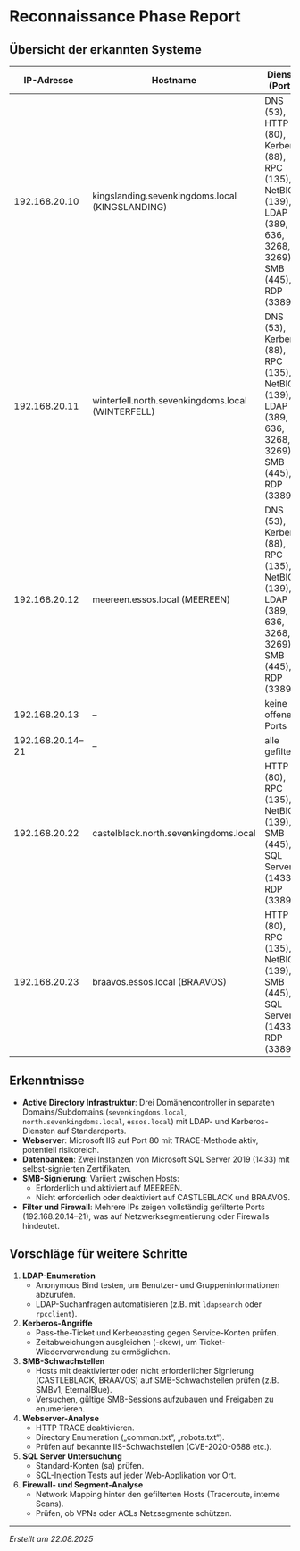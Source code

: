 # Reconnaissance Phase Report

## Übersicht der erkannten Systeme

| IP-Adresse       | Hostname                                          | Dienste (Ports)                                                                                                  | Anmerkungen                                                                                           |
| ---------------- | ------------------------------------------------- | ---------------------------------------------------------------------------------------------------------------- | ----------------------------------------------------------------------------------------------------- |
| 192.168.20.10    | kingslanding.sevenkingdoms.local (KINGSLANDING)   | DNS (53), HTTP (80), Kerberos (88), RPC (135), NetBIOS (139), LDAP (389, 636, 3268, 3269), SMB (445), RDP (3389) | Active Directory Domänencontroller der Domäne `sevenkingdoms.local`. Microsoft-IIS, TLS für LDAP/RDP. |
| 192.168.20.11    | winterfell.north.sevenkingdoms.local (WINTERFELL) | DNS (53), Kerberos (88), RPC (135), NetBIOS (139), LDAP (389, 636, 3268, 3269), SMB (445), RDP (3389)            | Zweiter Domänencontroller für Subdomäne `north.sevenkingdoms.local`.                                  |
| 192.168.20.12    | meereen.essos.local (MEEREEN)                     | DNS (53), Kerberos (88), RPC (135), NetBIOS (139), LDAP (389, 636, 3268, 3269), SMB (445), RDP (3389)            | Domänencontroller `essos.local`. SMB-Nachrichten-signierung erforderlich.                             |
| 192.168.20.13    | –                                                 | keine offenen Ports                                                                                              | möglicherweise Offline oder Filter                                                                    |
| 192.168.20.14–21 | –                                                 | alle gefiltert                                                                                                   | keine Rückmeldung                                                                                     |
| 192.168.20.22    | castelblack.north.sevenkingdoms.local             | HTTP (80), RPC (135), NetBIOS (139), SMB (445), SQL Server (1433), RDP (3389)                                    | SQL Server 2019, Self-Signed TLS, SMB-Signierung nicht erforderlich.                                  |
| 192.168.20.23    | braavos.essos.local (BRAAVOS)                     | HTTP (80), RPC (135), NetBIOS (139), SMB (445), SQL Server (1433), RDP (3389)                                    | SQL Server 2019, Self-Signed TLS, SMB-Signierung deaktiviert (unsicher).                              |

## Erkenntnisse

- **Active Directory Infrastruktur**: Drei Domänencontroller in separaten Domains/Subdomains (`sevenkingdoms.local`, `north.sevenkingdoms.local`, `essos.local`) mit LDAP- und Kerberos-Diensten auf Standardports.
- **Webserver**: Microsoft IIS auf Port 80 mit TRACE-Methode aktiv, potentiell risikoreich.
- **Datenbanken**: Zwei Instanzen von Microsoft SQL Server 2019 (1433) mit selbst-signierten Zertifikaten.
- **SMB-Signierung**: Variiert zwischen Hosts:
  - Erforderlich und aktiviert auf MEEREEN.
  - Nicht erforderlich oder deaktiviert auf CASTLEBLACK und BRAAVOS.
- **Filter und Firewall**: Mehrere IPs zeigen vollständig gefilterte Ports (192.168.20.14–21), was auf Netzwerksegmentierung oder Firewalls hindeutet.

## Vorschläge für weitere Schritte

1. **LDAP-Enumeration**
   - Anonymous Bind testen, um Benutzer- und Gruppeninformationen abzurufen.
   - LDAP-Suchanfragen automatisieren (z.B. mit `ldapsearch` oder `rpcclient`).
2. **Kerberos-Angriffe**
   - Pass-the-Ticket und Kerberoasting gegen Service-Konten prüfen.
   - Zeitabweichungen ausgleichen (-skew), um Ticket-Wiederverwendung zu ermöglichen.
3. **SMB-Schwachstellen**
   - Hosts mit deaktivierter oder nicht erforderlicher Signierung (CASTLEBLACK, BRAAVOS) auf SMB-Schwachstellen prüfen (z.B. SMBv1, EternalBlue).
   - Versuchen, gültige SMB-Sessions aufzubauen und Freigaben zu enumerieren.
4. **Webserver-Analyse**
   - HTTP TRACE deaktivieren.
   - Directory Enumeration („common.txt“, „robots.txt“).
   - Prüfen auf bekannte IIS-Schwachstellen (CVE-2020-0688 etc.).
5. **SQL Server Untersuchung**
   - Standard-Konten (sa) prüfen.
   - SQL-Injection Tests auf jeder Web-Applikation vor Ort.
6. **Firewall- und Segment-Analyse**
   - Network Mapping hinter den gefilterten Hosts (Traceroute, interne Scans).
   - Prüfen, ob VPNs oder ACLs Netzsegmente schützen.

---
*Erstellt am 22.08.2025*